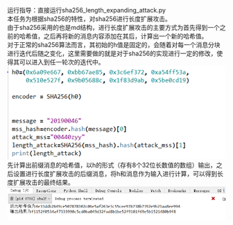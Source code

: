运行指导：直接运行sha256_length_expanding_attack.py  
本任务为根据sha256的特性，对sha256进行长度扩展攻击。  
由于sha256采用的也是md结构，进行长度扩展攻击的主要方式为首先得到一个之前的哈希值，之后再将新的消息内容添加在其后，计算出一个新的哈希值。  
对于正常的sha256算法而言，其初始的h值是固定的，会随着对每一个消息分块进行迭代后随之变化，这里需要做的就是对于sha256的实现进行一定的修改，使得其可以进入到任一轮次的迭代中。  
![运行过程](https://github.com/MAR-523/-/blob/main/pic/sha256.png)  
先计算出前缀消息的哈希值，以h的形式（存有8个32位长数值的数组）输出，之后设置进行长度扩展攻击的后缀消息，将h和消息作为输入进行计算，可以得到长度扩展攻击的最终结果。  
![运行结果](https://github.com/MAR-523/-/blob/main/pic/sha2561.png)  
